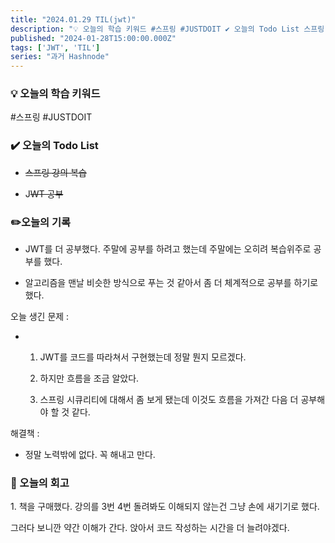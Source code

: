 ```yaml
---
title: "2024.01.29 TIL(jwt)"
description: "💡 오늘의 학습 키워드 #스프링 #JUSTDOIT ✔️ 오늘의 Todo List 스프링 강의 복습 JWT 공부 ✏️오늘의 기록 JWT를 더 공부했다. 주말에 공부를 하려고 했는데 주말에는 오히려 복습위주로 공부를 했다. 알고리즘을 맨날 비슷한 방식으로 푸는 것 같아서 좀 더 체계적으로 공부를 하기로 했다. 오늘 생긴 문제 : JWT를 코드를 따라쳐서 구현했는데 정말 뭔지 모르겠다. 하지만 흐름을 조금 알았다. 스프링 시큐..."
published: "2024-01-28T15:00:00.000Z"
tags: ['JWT', 'TIL']
series: "과거 Hashnode"
---
```


### 💡 오늘의 학습 키워드

#스프링 #JUSTDOIT

### ✔️ 오늘의 Todo List

* <s>스프링 강의 복습</s>
    
* J<s>WT 공부</s>
    

### ✏️오늘의 기록

* JWT를 더 공부했다. 주말에 공부를 하려고 했는데 주말에는 오히려 복습위주로 공부를 했다.
    
* 알고리즘을 맨날 비슷한 방식으로 푸는 것 같아서 좀 더 체계적으로 공부를 하기로 했다.
    

오늘 생긴 문제 :

* 1. JWT를 코드를 따라쳐서 구현했는데 정말 뭔지 모르겠다.
        
    2. 하지만 흐름을 조금 알았다.
        
    3. 스프링 시큐리티에 대해서 좀 보게 됐는데 이것도 흐름을 가져간 다음 더 공부해야 할 것 같다.
        

해결책 :

* 정말 노력밖에 없다. 꼭 해내고 만다.
    

### 🤔 오늘의 회고

1\. 책을 구매했다. 강의를 3번 4번 돌려봐도 이해되지 않는건 그냥 손에 새기기로 했다.

그러다 보니깐 약간 이해가 간다. 앉아서 코드 작성하는 시간을 더 늘려야겠다.